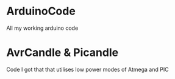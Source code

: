 # ArduinoCode
All my working arduino code

# AvrCandle & Picandle
Code I got that that utilises low power modes of Atmega and PIC
